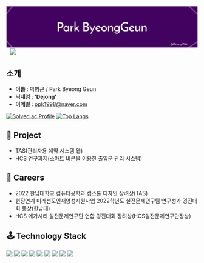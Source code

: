 <img src = "./bk_bg.png">

<a href="https://instagram.com/b_geuni">
    <img 
        src="http://img.shields.io/badge/-Instagram-black?style=flat&logo=Instagram&link=https://instagram.com/b_geuni/"
        style="height : auto; margin-left : 10px; margin-right : 10px;"/>
</a>

## **소개**
- **이름** : 박병근 / Park Byeong Geun
- **닉네임** : **'Dejong'**
- **이메일** : ppk1998@naver.com

[![Solved.ac Profile](http://mazassumnida.wtf/api/generate_badge?boj=ppk0320)](https://solved.ac/ppk0320)
[![Top Langs](https://github-readme-stats.vercel.app/api/top-langs/?username=ohbyul&layout=compact&theme=dracula)](https://github.com/metleeha)

## **👤 Project**
- TAS(관리자용 예약 시스템 웹)
- HCS 연구과제(스마트 비콘을 이용한 출입문 관리 시스템)

## **📖 Careers**
- 2022 한남대학교 컴퓨터공학과 캡스톤 디자인 장려상(TAS)
- 현장연계 미래선도인재양성지원사업 2022학년도 실전문제연구팀 연구성과 경진대회 동상(한남대)
- HCS 메가시티 실전문제연구단 연합 경진대회 장려상(HCS실전문제연구단장상)

## **🕹️ Technology Stack**
![](https://img.shields.io/badge/JavaScirpt-F7DF1E?style=for-the-badge&logo=OpenJDK&logoColor=white")
![](https://img.shields.io/badge/HTML-E34F26?style=for-the-badge&logo=OpenJDK&logoColor=white")
![](https://img.shields.io/badge/CSS-1572B6?style=for-the-badge&logo=OpenJDK&logoColor=white")
![](https://img.shields.io/badge/TailwindCSS-06B6D4?style=for-the-badge&logo=OpenJDK&logoColor=white")
![](https://img.shields.io/badge/TypeScript-3178C6?style=for-the-badge&logo=OpenJDK&logoColor=white")
![](https://img.shields.io/badge/Python-3776AB?style=for-the-badge&logo=OpenJDK&logoColor=white")
![](https://img.shields.io/badge/React-61DAFB?style=for-the-badge&logo=OpenJDK&logoColor=white")
![](https://img.shields.io/badge/Next.js-000000?style=for-the-badge&logo=OpenJDK&logoColor=white")
![](https://img.shields.io/badge/GraphQL-E10098?style=for-the-badge&logo=OpenJDK&logoColor=white")

